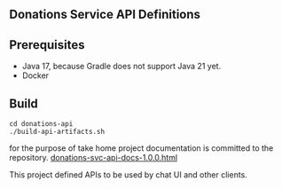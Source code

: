 Donations Service API Definitions
---

Prerequisites
---
- Java 17, because Gradle does not support Java 21 yet.
- Docker

Build
---
```shell
cd donations-api
./build-api-artifacts.sh
```

for the purpose of take home project documentation is committed to the repository.
[donations-svc-api-docs-1.0.0.html](https://htmlpreview.github.io/?https://github.com/kgignatyev/digital-seattle/blob/main/donations-api/out/donations-svc-api-docs-1.0.0.html)

This project defined APIs to be used by chat UI and other clients.

